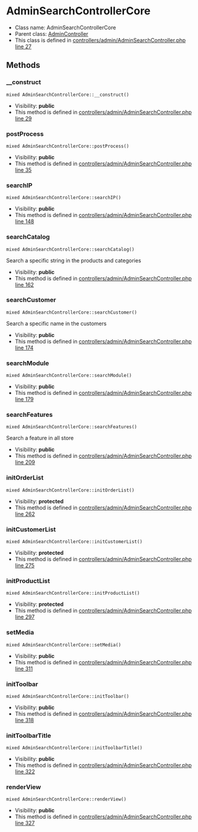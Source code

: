 AdminSearchControllerCore
===============






* Class name: AdminSearchControllerCore
* Parent class: [AdminController](AdminControllerCore)
* This class is defined in [controllers/admin/AdminSearchController.php line 27](https://github.com/PrestaShop/PrestaShop/blob/1.6.1.1/controllers/admin/AdminSearchController.php#L27)







Methods
-------


### __construct

    mixed AdminSearchControllerCore::__construct()





* Visibility: **public**
* This method is defined in [controllers/admin/AdminSearchController.php line 29](https://github.com/PrestaShop/PrestaShop/blob/1.6.1.1/controllers/admin/AdminSearchController.php#29)




### postProcess

    mixed AdminSearchControllerCore::postProcess()





* Visibility: **public**
* This method is defined in [controllers/admin/AdminSearchController.php line 35](https://github.com/PrestaShop/PrestaShop/blob/1.6.1.1/controllers/admin/AdminSearchController.php#35)




### searchIP

    mixed AdminSearchControllerCore::searchIP()





* Visibility: **public**
* This method is defined in [controllers/admin/AdminSearchController.php line 148](https://github.com/PrestaShop/PrestaShop/blob/1.6.1.1/controllers/admin/AdminSearchController.php#148)




### searchCatalog

    mixed AdminSearchControllerCore::searchCatalog()

Search a specific string in the products and categories



* Visibility: **public**
* This method is defined in [controllers/admin/AdminSearchController.php line 162](https://github.com/PrestaShop/PrestaShop/blob/1.6.1.1/controllers/admin/AdminSearchController.php#162)




### searchCustomer

    mixed AdminSearchControllerCore::searchCustomer()

Search a specific name in the customers



* Visibility: **public**
* This method is defined in [controllers/admin/AdminSearchController.php line 174](https://github.com/PrestaShop/PrestaShop/blob/1.6.1.1/controllers/admin/AdminSearchController.php#174)




### searchModule

    mixed AdminSearchControllerCore::searchModule()





* Visibility: **public**
* This method is defined in [controllers/admin/AdminSearchController.php line 179](https://github.com/PrestaShop/PrestaShop/blob/1.6.1.1/controllers/admin/AdminSearchController.php#179)




### searchFeatures

    mixed AdminSearchControllerCore::searchFeatures()

Search a feature in all store



* Visibility: **public**
* This method is defined in [controllers/admin/AdminSearchController.php line 209](https://github.com/PrestaShop/PrestaShop/blob/1.6.1.1/controllers/admin/AdminSearchController.php#209)




### initOrderList

    mixed AdminSearchControllerCore::initOrderList()





* Visibility: **protected**
* This method is defined in [controllers/admin/AdminSearchController.php line 262](https://github.com/PrestaShop/PrestaShop/blob/1.6.1.1/controllers/admin/AdminSearchController.php#262)




### initCustomerList

    mixed AdminSearchControllerCore::initCustomerList()





* Visibility: **protected**
* This method is defined in [controllers/admin/AdminSearchController.php line 275](https://github.com/PrestaShop/PrestaShop/blob/1.6.1.1/controllers/admin/AdminSearchController.php#275)




### initProductList

    mixed AdminSearchControllerCore::initProductList()





* Visibility: **protected**
* This method is defined in [controllers/admin/AdminSearchController.php line 297](https://github.com/PrestaShop/PrestaShop/blob/1.6.1.1/controllers/admin/AdminSearchController.php#297)




### setMedia

    mixed AdminSearchControllerCore::setMedia()





* Visibility: **public**
* This method is defined in [controllers/admin/AdminSearchController.php line 311](https://github.com/PrestaShop/PrestaShop/blob/1.6.1.1/controllers/admin/AdminSearchController.php#311)




### initToolbar

    mixed AdminSearchControllerCore::initToolbar()





* Visibility: **public**
* This method is defined in [controllers/admin/AdminSearchController.php line 318](https://github.com/PrestaShop/PrestaShop/blob/1.6.1.1/controllers/admin/AdminSearchController.php#318)




### initToolbarTitle

    mixed AdminSearchControllerCore::initToolbarTitle()





* Visibility: **public**
* This method is defined in [controllers/admin/AdminSearchController.php line 322](https://github.com/PrestaShop/PrestaShop/blob/1.6.1.1/controllers/admin/AdminSearchController.php#322)




### renderView

    mixed AdminSearchControllerCore::renderView()





* Visibility: **public**
* This method is defined in [controllers/admin/AdminSearchController.php line 327](https://github.com/PrestaShop/PrestaShop/blob/1.6.1.1/controllers/admin/AdminSearchController.php#327)



